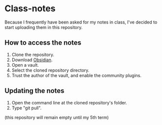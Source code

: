# Class-notes
Because I frequently have been asked for my notes in class, I've decided to start uploading them in this repository.

## How to access the notes
1. Clone the repository.
2. Download [Obsidian](https://obsidian.md/download).
3. Open a vault.
4. Select the cloned repository directory.
5. Trust the author of the vault, and enable the community plugins.

## Updating the notes
1. Open the command line at the cloned repository's folder.
2. Type "git pull".

(this repository will remain empty until my 5th term)